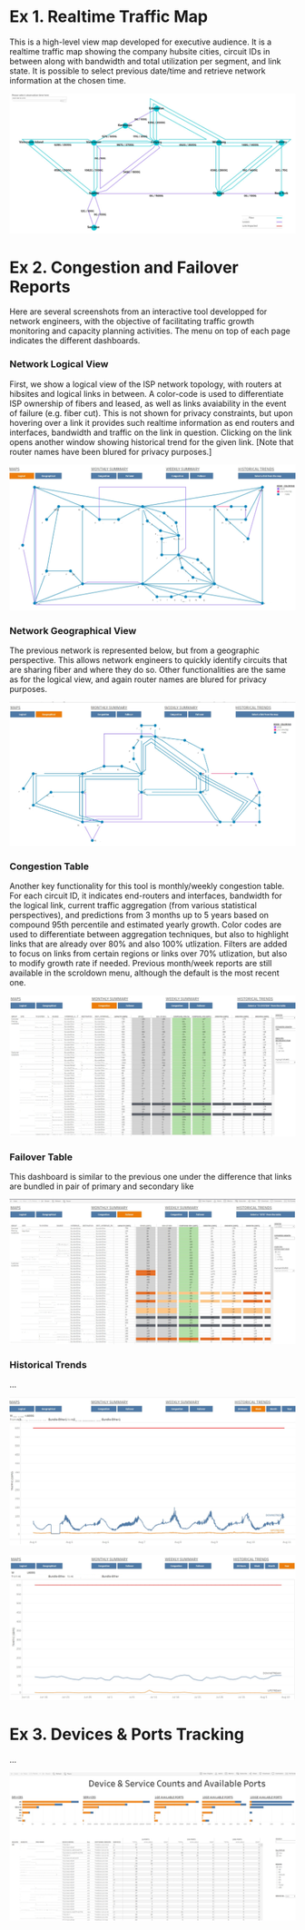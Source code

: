 # Ex 1. Realtime Traffic Map
This is a high-level view map developed for executive audience. It is a realtime traffic map showing the company hubsite cities, circuit IDs in between along with bandwidth and total utilization per segment, and link state. It is possible to select previous date/time and retrieve network information at the chosen time.

![highlevel](/assets/high-level-ipcore.png)

# Ex 2. Congestion and Failover Reports
Here are several screenshots from an interactive tool developped for network engineers, with the objective of facilitating traffic growth monitoring and capacity planning activities. The menu on top of each page indicates the different dashboards.

### Network Logical View
First, we show a logical view of the ISP network topology, with routers at hibsites and logical links in between. A color-code is used to differentiate ISP ownership of fibers and leased, as well as links avaiability in the event of failure (e.g. fiber cut). This is not shown for privacy constraints, but upon hovering over a link it provides such realtime information as end routers and interfaces, bandwidth and traffic on the link in question. Clicking on the link opens another window showing historical trend for the given link. \[Note that router names have been blured for privacy purposes.\]

![logical](/assets/logical-map.png)

### Network Geographical View
The previous network is represented below, but from a geographic perspective. This allows network engineers to quickly identify circuits that are sharing fiber and where they do so. Other functionalities are the same as for the logical view, and again router names are blured for privacy purposes. 

![geographical](/assets/geo-map.png)

### Congestion Table
Another key functionality for this tool is monthly/weekly congestion table. For each circuit ID, it indicates end-routers and interfaces, bandwidth for the logical link, current traffic aggregation (from various statistical perspectives), and predictions from 3 months up to 5 years based on compound 95th percentile and estimated yearly growth. Color codes are used to differentiate between aggregation techniques, but also to highlight links that are already over 80% and also 100% utlization. Filters are added to focus on links from certain regions or links over 70% utlization, but also to modify growth rate if needed. Previous month/week reports are still available in the scroldown menu, although the default is the most recent one.

![congestion](/assets/congestion.png)

### Failover Table
This dashboard is similar to the previous one under the difference that links are bundled in pair of primary and secondary like 

![failover](/assets/failover.png)

### Historical Trends
...

![trendW](/assets/trend-id-weekly.png)

![trendY](/assets/trend-id-year.png)

# Ex 3. Devices & Ports Tracking
...

![operations](/assets/device-ports.png)
